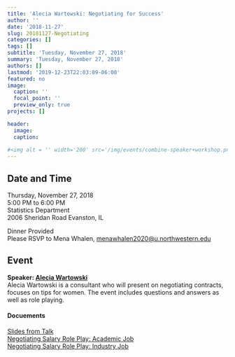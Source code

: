 ```yaml
---
title: 'Alecia Wartowski: Negotiating for Success'
author: ''
date: '2018-11-27'
slug: 20181127-Negotiating
categories: []
tags: []
subtitle: 'Tuesday, November 27, 2018'
summary: 'Tuesday, November 27, 2018'
authors: []
lastmod: '2019-12-23T22:03:09-06:00'
featured: no
image:
  caption: ''
  focal_point: ''
  preview_only: true
projects: []

header:
  image: 
  caption: 
  
#<img alt = '' width='200' src='/img/events/combine-speaker+workshop.png' align="right" style="margin: 0px 10px 0px 0px;"/>
---
```



## Date and Time  
Thursday, November 27, 2018  
5:00 PM to 6:00 PM   
Statistics Department  
2006 Sheridan Road
Evanston, IL  

Dinner Provided  
Please RSVP to Mena Whalen, menawhalen2020@u.northwestern.edu 


## Event  
**Speaker: [Alecia Wartowski](https://flipturnconsulting.com/who-we-are)**  
Alecia Wartowski is a consultant who will present on negotiating contracts, focuses on tips for women.  The event includes questions and answers as well as role playing.  

#### Docuements  
[Slides from Talk](Slides.pdf)  
[Negotiating Salary Role Play: Academic Job](Academic.pdf)  
[Negotiating Salary Role Play: Industry Job](Industry.pdf)  

